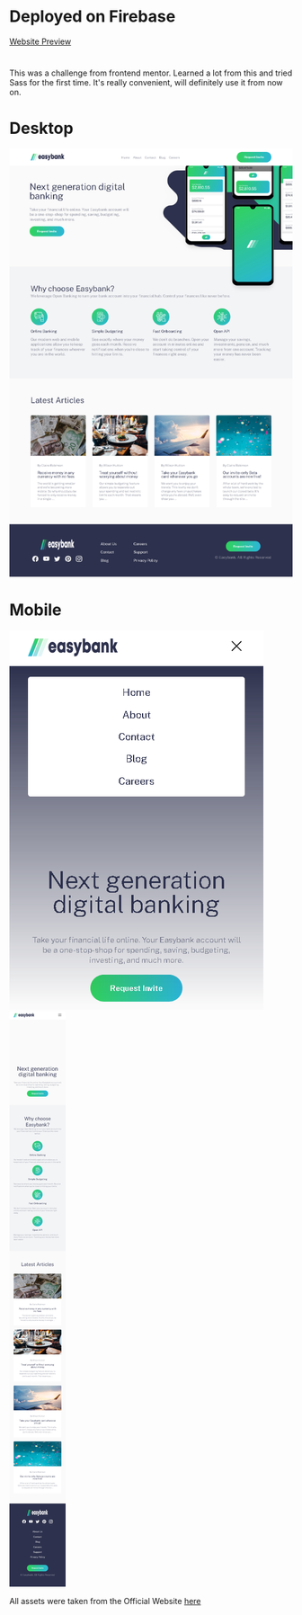 # Deployed on Firebase

[Website Preview](https://osu-nevz.web.app/)

#

This was a challenge from frontend mentor. Learned a lot from this and tried Sass for the first time. It's really convenient, will definitely use it from now on.

# Desktop

![Desktop](public/images/desktop.png)

# Mobile
![Mobile Menu](public/images/menu.png)  
![Mobile](public/images/mobile.png)

All assets were taken from the Official Website [here](https://www.frontendmentor.io/challenges/easybank-landing-page-WaUhkoDN)

